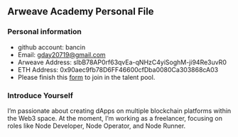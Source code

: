 ## Arweave Academy Personal File

### Personal information

- github account: bancin
- Email: gday20719@gmail.com
- Arweave Address: slbB78AP0rf63qvEa-qNHzC4yiSoghM-ji94Re3uvR0
- ETH Address: 0x90aec9fb78D6FF46600cfDba0080Ca303868cA03
- Please finish this [form](https://docs.google.com/forms/d/e/1FAIpQLSfWA5fIIcBgmRppm3jNz5vmf9Mai_QMVil-2pO4r7YKn_Zhtw/viewform?usp=sf_link) to join in the talent pool.

### Introduce Yourself
I’m passionate about creating dApps on multiple blockchain platforms within the Web3 space. At the moment, I’m working as a freelancer, focusing on roles like Node Developer, Node Operator, and Node Runner.

